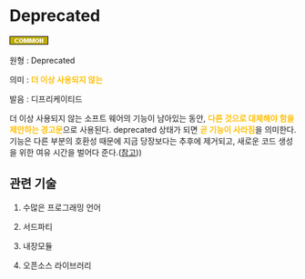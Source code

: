 # Deprecated
![Common](../2TAT1C/Label_Common.png)

원형 : Deprecated

의미  : <span style="color:#FFBF00; font-weight:bold;">더 이상 사용되지 않는</span>

발음 : 디프리케이티드

더 이상 사용되지 않는 소프트 웨어의 기능이 남아있는 동안, <span style="color:#FFBF00; font-weight:bold;">다른 것으로 대체해야 함을 제안하는 경고문</span>으로 사용된다. deprecated 상태가 되면 <span style="color:#FFBF00; font-weight:bold;">곧 기능이 사라짐</span>을 의미한다. 기능은 다른 부분의 호환성 때문에 지금 당장보다는 추후에 제거되고, 새로운 코드 생성을 위한 여유 시간을 벌어다 준다.([참고](https://en.wikipedia.org/wiki/Deprecation#Software_deprecation)))


## 관련 기술
1. 수많은 프로그래밍 언어

2. 서드파티

3. 내장모듈

4. 오픈소스 라이브러리


